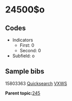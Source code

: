# 24500$o

## Codes

-   Indicators
    -   First: 0
    -   Second: 0
-   Subfield: o

## Sample bibs

15803363 [Quicksearch](https://search.library.yale.edu/catalog/15803363) [VXWS](http://prodorbis.library.yale.edu:7014/vxws/GetHoldingsService?bibId=15803363)

**Parent topic:**[245](../../tags/245/245.md)


